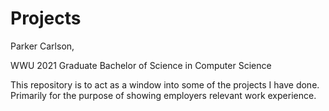 # Projects
Parker Carlson,

WWU 2021 Graduate
Bachelor of Science in Computer Science

This repository is to act as a window into some of the projects I have done.
Primarily for the purpose of showing employers relevant work experience.
